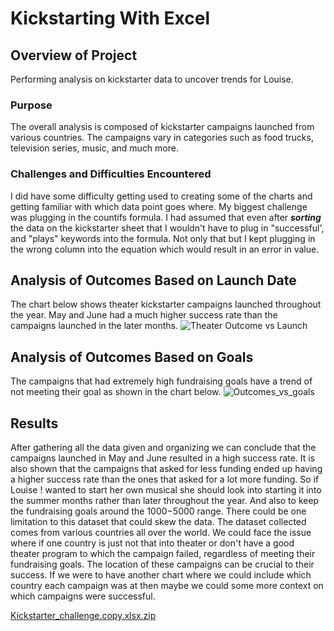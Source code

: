 # Kickstarting With Excel
## Overview of Project
Performing analysis on kickstarter data to uncover trends for Louise.

### Purpose
The overall analysis is composed of kickstarter campaigns launched from various countries. The campaigns vary in categories such as food trucks, television series, music, and much more.


### Challenges and Difficulties Encountered

I did have some difficulty getting used to creating some of the charts and getting familiar with which data point goes where. My biggest challenge was plugging in the countifs formula. I had assumed that even after ***sorting*** the data on the kickstarter sheet that I wouldn't have to plug in "successful', and "plays" keywords into the formula. Not only that but I kept plugging in the wrong column into the equation which would result in an error in value.

## Analysis of Outcomes Based on Launch Date
The chart below shows theater kickstarter campaigns launched throughout the year. May and June had a much higher success rate than the campaigns launched in the later months.
![Theater Outcome vs Launch](https://user-images.githubusercontent.com/110702997/187585782-b6ad98d4-0528-4b97-bb85-7d46607453cf.png)


## Analysis of Outcomes Based on Goals
The campaigns that had extremely high fundraising goals have a trend of not meeting their goal as shown in the chart below.
![Outcomes_vs_goals](https://user-images.githubusercontent.com/110702997/185281044-ede9da6d-42bb-458d-aa4a-9a08216e890c.png)



## Results
After gathering all the data given and organizing we can conclude that the campaigns launched in May and June resulted in a high success rate. It is also shown that the campaigns that asked for less funding ended up having a higher success rate than the ones that asked for a lot more funding. So if Louise !
wanted to start her own musical she should look into starting it into the summer months rather than later throughout the year. And also to keep the fundraising goals around the $1000-$5000 range. There could be one limitation to this dataset that could skew the data. The dataset collected comes from various countries all over the world. We could face the issue where if one country is just not that into theater or don't have a good theater program to which the campaign failed, regardless of meeting their fundraising goals. The location of these campaigns can be crucial to their success. If we were to have another chart where we could include which country each campaign was at then maybe we could some more context on which campaigns were successful.

[Kickstarter_challenge.copy.xlsx.zip](https://github.com/vichugo23/kickstarter-analysis/files/9458203/Kickstarter_challenge.copy.xlsx.zip)
